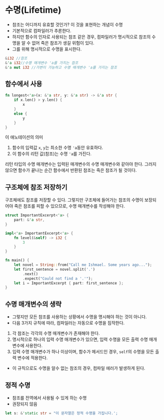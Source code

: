 # 수명(Lifetime)

- 참조는 어디까지 유효할 것인가? 이 것을 표현하는 개념이 수명
- 기본적으로 컴파일러가 추론한다.
- 하지만 함수의 인자로 사용되는 참조 같은 경우, 컴파일러가 명시적으로 참조의 수명을 알 수 없어 죽은 참조가 생길 위험이 있다.
- 그를 위해 명시적으로 수명을 표시한다.

```rust
&i32 //참조
&'a i32//수명 매개변수 'a를 가지는 참조
&'a mut i32 //가변이 가능하고 수명 매개변수 'a를 가지는 참조
```

## 함수에서 사용

```rust
fn longest<'a>(x: &'a str, y: &'a str) -> &'a str {
    if x.len() > y.len() {
        x
    }
    else {
        y
    }
}
```

이 애노테이션의 의미

1. 함수의 입력값 `x`, `y`는  최소한 수명 `'a`동안 유효하다.
2. 이 함수의 리턴 값(참조)는 수명 `'a`를 가진다.

리턴 타입의 수명 매개변수는 입력된 매개변수의 수명 매개변수와 같아야 한다. 그러지 않으면 함수가 끝나는 순간 함수에서 반환된 참조는 죽은 참조가 될 것이다.

## 구조체에 참조 저장하기

구조체에도 참조를 저장할 수 있다. 그렇지만 구조체에 들어가는 참조의 수명이 보장되어야 죽은 참조를 피할 수 있으므로, 수명 매개변수를 작성해야 한다.

```rust
struct ImportantExcerpt<'a> {
    part: &'a str,
}

impl<'a> ImportantExcerpt<'a> {
    fn level(&self) -> i32 {
        3
    }
}

fn main() {
    let novel = String::from("Call me Ishmael. Some years ago...");
    let first_sentence = novel.split('.')
        .next()
        .expect("Could not find a '.'");
    let i = ImportantExcerpt { part: first_sentence };
}
```

## 수명 매개변수의 생략

- 그렇지만 모든 참조를 사용하는 상황에서 수명을 명시해야 하는 것이 아니다.
- 다음 3가지 규칙에 따라, 컴파일러는 자동으로 수명을 짐작한다.

1. 각 참조는 각각의 수명 매개변수가 존재해야 한다.
2. 명시적으로 하나의 입력 수명 매개변수가 있으면, 입력 수명을 모든 출력 수명 매개변수에 사용한다.
3. 입력 수명 매개변수가 하나 이상이며, 함수가 메서드인 경우, `self`의 수명을 모든 출력 변수에 적용한다.

- 이 규칙으로도 수명을 알수 없는 참조의 경우, 컴파일 에러가 발생하게 된다.

## 정적 수명

- 참조를 전역에서 사용될 수 있게 하는 수명
- 권장되지 않음

```rust
let s: &'static str = "이 문자열은 정적 수명을 가집니다.';
```
